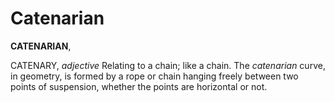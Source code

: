# Catenarian

**CATENARIAN**,

CATENARY, _adjective_ Relating to a chain; like a chain. The _catenarian_ curve, in geometry, is formed by a rope or chain hanging freely between two points of suspension, whether the points are horizontal or not.